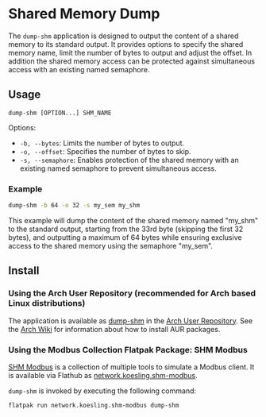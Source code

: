 # Shared Memory Dump

The ```dump-shm``` application is designed to output the content of a shared memory to its standard output. 
It provides options to specify the shared memory name, limit the number of bytes to output and adjust the offset.
In addition the shared memory access can be protected against simultaneous access with an existing named semaphore.


## Usage

```text
dump-shm [OPTION...] SHM_NAME
```

Options:

- ```-b, --bytes```: Limits the number of bytes to output.
- ```-o, --offset```: Specifies the number of bytes to skip.
- ```-s, --semaphore```: Enables protection of the shared memory with an existing named semaphore to prevent simultaneous access.

### Example
```bash
dump-shm -b 64 -o 32 -s my_sem my_shm
```

This example will dump the content of the shared memory named "my_shm" to the standard output, starting from the 33rd byte (skipping the first 32 bytes), and outputting a maximum of 64 bytes while ensuring exclusive access to the shared memory using the semaphore "my_sem".

## Install

### Using the Arch User Repository (recommended for Arch based Linux distributions)

The application is available as [dump-shm](https://aur.archlinux.org/packages/dump-shm) in the [Arch User Repository](https://aur.archlinux.org/).
See the [Arch Wiki](https://wiki.archlinux.org/title/Arch_User_Repository) for information about how to install AUR packages.

### Using the Modbus Collection Flatpak Package: SHM Modbus

[SHM Modbus](https://nikolask-source.github.io/SHM_Modbus/) is a collection of multiple tools to simulate a Modbus client.
It is available via Flathub as [network.koesling.shm-modbus](https://flathub.org/apps/network.koesling.shm-modbus).

```dump-shm``` is invoked by executing the following command:
```
flatpak run network.koesling.shm-modbus dump-shm
```
